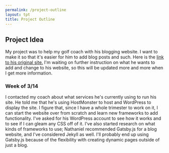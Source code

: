 ```yaml
---
permalink: /project-outline
layout: tpt
title: Project Outline
---
```


## Project Idea

My project was to help my golf coach with his blogging website. I want to make it so that it's easier for him to add blog posts and such. Here is the [link to his original site.](https://sdjuniorclub.com) I'm waiting on further instruction on what he wants to add and change to his website, so this will be updated more and more when I get more information.

### Week of 3/14

I contacted my coach about what services he's currently using to run his site. He told me that he's using HostMonster to host and WordPress to display the site. I figure that, since I have a whole trimester to work on it, I can start the website over from scratch and learn new frameworks to add functionality. I've asked for his WordPress account to see how it works and to see if I can gleam any CSS off of it. I've also started research on what kinds of frameworks to use; Nathaniel recommended Gatsby.js for a blog website, and I've considered Jekyll as well. I'll probably end up using Gatsby.js because of the flexibility with creating dynamic pages outside of just a blog.